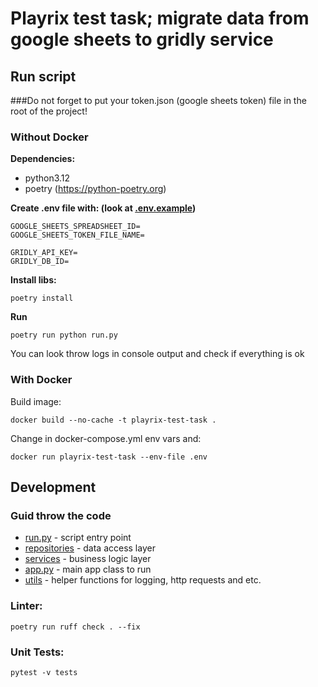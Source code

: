 # Playrix test task; migrate data from google sheets to gridly service

## Run script
###Do not forget to put your token.json (google sheets token) file in the root of the project!

### Without Docker
**Dependencies:**

- python3.12
- poetry (https://python-poetry.org)


**Create .env file with: (look at [.env.example](.env.example))**
```
GOOGLE_SHEETS_SPREADSHEET_ID=
GOOGLE_SHEETS_TOKEN_FILE_NAME=

GRIDLY_API_KEY=
GRIDLY_DB_ID=
```

**Install libs:**
```
poetry install
```

**Run**
```
poetry run python run.py 
```
You can look throw logs in console output and check if everything is ok

### With Docker
Build image:
```
docker build --no-cache -t playrix-test-task .
```

Change in docker-compose.yml env vars and:
```
docker run playrix-test-task --env-file .env 
```


## Development

### Guid throw the code
- [run.py](run.py) - script entry point
- [repositories](src%2Frepositories) - data access layer
- [services](src%2Fservices) - business logic layer
- [app.py](src%2Fapp.py) - main app class to run
- [utils](src%2Futils) - helper functions for logging, http requests and etc.


### Linter:
```
poetry run ruff check . --fix
```

### Unit Tests:
```
pytest -v tests
```

